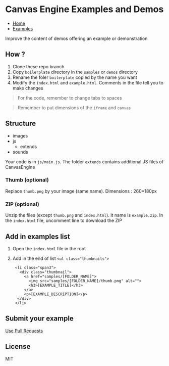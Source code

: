 # Canvas Engine Examples and Demos

* [Home](http://canvasengine.net)
* [Examples](http://rsamaium.github.com/CanvasEngine)

Improve the content of demos offering an example or demonstration

## How ?

1. Clone these repo branch
2. Copy `boilerplate` directory in the `samples` or `demos` directory
3. Rename the foler `boilerplate` copied by the name you want
4. Modify the `index.html` and `example.html`. Comments in the file tell you to make changes

> For the code, remember to change tabs to spaces

> Remember to put dimensions of the `iframe`  and `canvas`

## Structure

* images
* js
   * extends
* sounds

Your code is in `js/main.js`. The folder `extends` contains additional JS files of CanvasEngine

### Thumb (optional)

Replace `thumb.png` by your image (same name). Dimensions : 260*180px

### ZIP (optional)

Unzip the files (except `thumb.png` and `index.html`). It name is `example.zip`. In the `index.html` file, uncomment line to download the ZIP

## Add in examples list

1. Open the `index.html` file in the root
2. Add in the end of list `<ul class="thumbnails">`

        <li class="span3">
          <div class="thumbnail">
            <a href="samples/[FOLDER_NAME]">
              <img src="samples/[FOLDER_NAME]/thumb.png" alt="">
              <h3>[EXAMPLE_TITLE]</h3>
            </a>
            <p>[EXAMPLE_DESCRIPTION]</p>
         </div>
        </li>

## Submit your example

[Use Pull Requests](https://help.github.com/articles/using-pull-requests)

## License
MIT